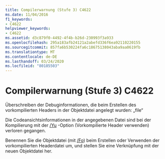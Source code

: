 ```yaml
---
title: Compilerwarnung (Stufe 3) C4622
ms.date: 11/04/2016
f1_keywords:
- C4622
helpviewer_keywords:
- C4622
ms.assetid: d3c879f0-4492-4f4b-b26d-230993f3a933
ms.openlocfilehash: 295a183afb24121a2abefd336f6ea92110220155
ms.sourcegitcommit: 857fa6b530224fa6c18675138043aba9aa0619fb
ms.translationtype: MT
ms.contentlocale: de-DE
ms.lasthandoff: 03/24/2020
ms.locfileid: "80185503"
---
```

# <a name="compiler-warning-level-3-c4622"></a>Compilerwarnung (Stufe 3) C4622

Überschreiben der Debuginformationen, die beim Erstellen des vorkompilierten Headers in der Objektdatei angelegt wurden: „file“

Die Codeansichtsinformationen in der angegebenen Datei sind bei der Kompilierung mit der [/Yu](../../build/reference/yu-use-precompiled-header-file.md) -Option (Vorkompilierte Header verwenden) verloren gegangen.

Benennen Sie die Objektdatei (mit [/Fo](../../build/reference/fo-object-file-name.md)) beim Erstellen oder Verwenden der vorkompilierten Headerdatei um, und stellen Sie eine Verknüpfung mit der neuen Objektdatei her.
